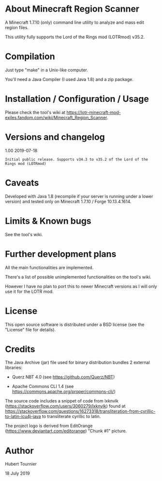 # About Minecraft Region Scanner

A Minecraft 1.7.10 (only) command line utility to analyze and mass edit region files.

This utility fully supports the Lord of the Rings mod (LOTRmod) v35.2.

# Compilation

Just type "make" in a Unix-like computer.

You'll need a Java Compiler (I used Java 1.8) and a zip package.

# Installation / Configuration / Usage

Please check the tool's wiki at https://lotr-minecraft-mod-exiles.fandom.com/wiki/Minecraft_Region_Scanner.

# Versions and changelog

1.00 2019-07-18

    Initial public release. Supports v34.3 to v35.2 of the Lord of the Rings mod (LOTRmod)

# Caveats

Developed with Java 1.8 (recompile if your server is running under a lower version) and tested only on Minecraft 1.7.10 / Forge 10.13.4.1614.

# Limits & Known bugs

See the tool's wiki.

# Further development plans

All the main functionalities are implemented.

There's a list of possible unimplemented functionalities on the tool's wiki.

However I have no plan to port this to newer Minecraft versions as I will only use it for the LOTR mod.

# License

This open source software is distributed under a BSD license (see the "License" file for details).

# Credits

The Java Archive (jar) file used for binary distribution bundles 2 external libraries:

- Querz NBT 4.0 (see https://github.com/Querz/NBT)

- Apache Commons CLI 1.4 (see https://commons.apache.org/proper/commons-cli/)

The source code includes a snippet of code from lxknvlk (https://stackoverflow.com/users/3060279/lxknvlk) found at https://stackoverflow.com/questions/16273318/transliteration-from-cyrillic-to-latin-icu4j-java to transliterate cyrillic to latin.

The project logo is derived from EditOrange (https://www.deviantart.com/editorange) "Chunk #1" picture.

# Author

Hubert Tournier

18 July 2019
